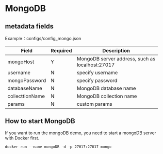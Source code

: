 # MongoDB

## metadata fields

Example：configs/config_mongo.json

|  Field | Required | Description |
| --- | --- | --- |
| mongoHost | Y | MongoDB server address, such as localhost:27017 |
| username | N | specify username |
| mongoPassword | N | specify password |
| databaseName | N | MongoDB database name |
| collecttionName | N | MongoDB collection name |
| params | N | custom params |


## How to start MongoDB

If you want to run the mongoDB demo, you need to start a mongoDB server with Docker first.

```shell 
docker run --name mongoDB -d -p 27017:27017 mongo
```
